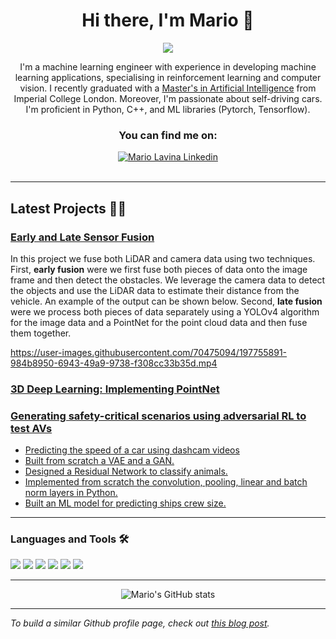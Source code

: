 <div align="center">

# Hi there, I'm Mario 👋
![](https://visitor-badge.glitch.me/badge?page_id=lavinama.lavinama)

I'm a machine learning engineer with experience in developing machine learning applications, specialising in reinforcement learning and computer vision. I recently graduated with a [Master's in Artificial Intelligence](https://www.imperial.ac.uk/study/pg/computing/artificial-intelligence/) from Imperial College London. Moreover, I'm passionate about self-driving cars. I'm proficient in Python, C++, and ML libraries (Pytorch, Tensorflow).

  ### You can find me on:
  
<div align="center">
<a href="https://www.linkedin.com/in/mario-l-b0a938172/">
    <img alt="Mario Lavina Linkedin" src="https://img.shields.io/badge/LinkedIn-0077B5?style=for-the-badge&logo=linkedin&logoColor=white">
</a>
</div>
  <br>
</div>

---

##  Latest Projects 👨‍💻

### [Early and Late Sensor Fusion](https://github.com/lavinama/Sensor-Fusion)

In this project we fuse both LiDAR and camera data using two techniques. First, **early fusion** were we first fuse both pieces of data onto the image frame and then detect the obstacles. We leverage the camera data to detect the objects and use the LiDAR data to estimate their distance from the vehicle. An example of the output can be shown below. Second, **late fusion** were we process both pieces of data separately using a YOLOv4 algorithm for the image data and a PointNet for the point cloud data and then fuse them together.

https://user-images.githubusercontent.com/70475094/197755891-984b8950-6943-49a9-9738-f308cc33b35d.mp4

### [3D Deep Learning: Implementing PointNet](https://github.com/lavinama/3D-Deep-Learning)



### [Generating safety-critical scenarios using adversarial RL to test AVs](https://github.com/lavinama/highway-env-tibi/tree/dev-highway-adv)


<!-- BLOG-POST-LIST:START -->
- [Predicting the speed of a car using dashcam videos](https://github.com/lavinama/speed_challenge?source=rss-d6424acda24a------2)
- [Built from scratch a VAE and a GAN.](https://github.com/lavinama/generative_models?source=rss-d6424acda24a------2)
- [Designed a Residual Network to classify animals.](https://github.com/lavinama/cnn_NaturalImageNet?source=rss-d6424acda24a------2)
- [Implemented from scratch the convolution, pooling, linear and batch norm layers in Python.](https://github.com/lavinama/pytorch_blocks?source=rss-d6424acda24a------2)
- [Built an ML model for predicting ships crew size.](https://github.com/lavinama/Cruise_ship_data_science?source=rss-d6424acda24a------2)
<!-- BLOG-POST-LIST:END -->

---

### Languages and Tools 🛠

<div>
<img src="https://img.shields.io/badge/Python-FFD43B?style=for-the-badge&logo=python&logoColor=darkgreen"/>
<img src="https://img.shields.io/badge/C%2B%2B-00599C?style=for-the-badge&logo=c%2B%2B&logoColor=white"/>
<img src="https://img.shields.io/badge/PyTorch-EE4C2C?style=for-the-badge&logo=PyTorch&logoColor=white"/>
<img src="https://img.shields.io/badge/TensorFlow-FF6F00?style=for-the-badge&logo=tensorflow&logoColor=white"/>
<img src="https://img.shields.io/badge/Amazon_AWS-FF9900?style=for-the-badge&logo=amazonaws&logoColor=white"/>
<img src="https://img.shields.io/badge/Linux-FCC624?style=for-the-badge&logo=linux&logoColor=black"/>
</div>

---

<div align="center">

![Mario's GitHub stats](https://github-readme-stats.vercel.app/api?username=lavinama&show_icons=true)

</div>

---

*To build a similar Github profile page, check out [this blog post](https://betterprogramming.pub/7-tweaks-to-stand-out-with-your-github-profile-766350420ff2).*

